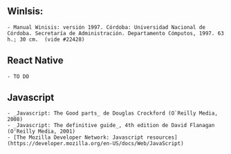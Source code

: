 ## WinIsis:
	- Manual Winisis: versión 1997. Córdoba: Universidad Nacional de Córdoba. Secretaría de Administración. Departamento Cómputos, 1997. 63 h.; 30 cm.  (vide #22428)

## React Native
	- TO DO
	
	
## Javascript
	- _Javascript: The Good parts_ de Douglas Crockford (O`Reilly Media, 2008)
	- _Javascript: The definitive guide_, 4th edition de David Flanagan (O'Reilly Media, 2001)
	- [The Mozilla Developer Network: Javascript resources](https://developer.mozilla.org/en-US/docs/Web/JavaScript)